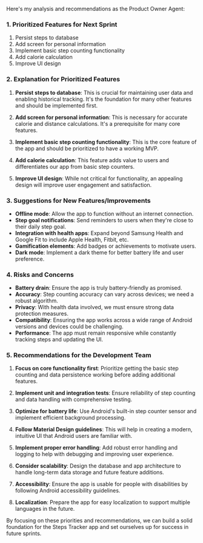 Here's my analysis and recommendations as the Product Owner Agent:

### 1. Prioritized Features for Next Sprint

1. Persist steps to database
2. Add screen for personal information
3. Implement basic step counting functionality
4. Add calorie calculation
5. Improve UI design

### 2. Explanation for Prioritized Features

1. **Persist steps to database**: This is crucial for maintaining user data and enabling historical tracking. It's the foundation for many other features and should be implemented first.

2. **Add screen for personal information**: This is necessary for accurate calorie and distance calculations. It's a prerequisite for many core features.

3. **Implement basic step counting functionality**: This is the core feature of the app and should be prioritized to have a working MVP.

4. **Add calorie calculation**: This feature adds value to users and differentiates our app from basic step counters.

5. **Improve UI design**: While not critical for functionality, an appealing design will improve user engagement and satisfaction.

### 3. Suggestions for New Features/Improvements

- **Offline mode**: Allow the app to function without an internet connection.
- **Step goal notifications**: Send reminders to users when they're close to their daily step goal.
- **Integration with health apps**: Expand beyond Samsung Health and Google Fit to include Apple Health, Fitbit, etc.
- **Gamification elements**: Add badges or achievements to motivate users.
- **Dark mode**: Implement a dark theme for better battery life and user preference.

### 4. Risks and Concerns

- **Battery drain**: Ensure the app is truly battery-friendly as promised.
- **Accuracy**: Step counting accuracy can vary across devices; we need a robust algorithm.
- **Privacy**: With health data involved, we must ensure strong data protection measures.
- **Compatibility**: Ensuring the app works across a wide range of Android versions and devices could be challenging.
- **Performance**: The app must remain responsive while constantly tracking steps and updating the UI.

### 5. Recommendations for the Development Team

1. **Focus on core functionality first**: Prioritize getting the basic step counting and data persistence working before adding additional features.

2. **Implement unit and integration tests**: Ensure reliability of step counting and data handling with comprehensive testing.

3. **Optimize for battery life**: Use Android's built-in step counter sensor and implement efficient background processing.

4. **Follow Material Design guidelines**: This will help in creating a modern, intuitive UI that Android users are familiar with.

5. **Implement proper error handling**: Add robust error handling and logging to help with debugging and improving user experience.

6. **Consider scalability**: Design the database and app architecture to handle long-term data storage and future feature additions.

7. **Accessibility**: Ensure the app is usable for people with disabilities by following Android accessibility guidelines.

8. **Localization**: Prepare the app for easy localization to support multiple languages in the future.

By focusing on these priorities and recommendations, we can build a solid foundation for the Steps Tracker app and set ourselves up for success in future sprints.